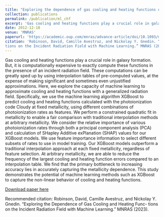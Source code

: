 ```yaml
---
title: "Exploring the dependence of gas cooling and heating functions on the incident radiation field with Machine Learning"
collection: publications
permalink: /publication/ml_chf
excerpt: 'Gas cooling and heating functions play a crucial role in galaxy formation. But, it is computationally expensive to exactly compute these functions in the presence of an incident radiation field. These computations can be greatly sped up by using interpolation tables of pre-computed values, at the expense of making significant and sometimes even unjustified approximations. Here, we explore the capacity of machine learning to approximate cooling and heating functions with a generalized radiation field. Specifically, we use the machine learning algorithm XGBoost to predict cooling and heating functions calculated with the photoionization code Cloudy at fixed metallicity, using different combinations of photoionization rates as features. We perform a constrained quadratic fit in metallicity to enable a fair comparison with traditional interpolation methods at arbitrary metallicity. We consider the relative importance of various photoionization rates through both a principal component analysis (PCA) and calculation of SHapley Additive exPlanation (SHAP) values for our XGBoost models. We use feature importance information to select different subsets of rates to use in model training. Our XGBoost models outperform a traditional interpolation approach at each fixed metallicity, regardless of feature selection. At arbitrary metallicity, we are able to reduce the frequency of the largest cooling and heating function errors compared to an interpolation table. We find that the primary bottleneck to increasing accuracy lies in accurately capturing the metallicity dependence. This study demonstrates the potential of machine learning methods such as XGBoost to capture the non-linear behavior of cooling and heating functions.'
date: 2012-12-18
venue: 'MNRAS'
paperurl: 'https://academic.oup.com/mnras/advance-article/doi/10.1093/mnras/stad3880/7478000'
citation: 'Robinson, David, Camille Avestruz, and Nickolay Y. Gnedin. “Exploring the Dependence of Gas Cooling and Heating Func-
tions on the Incident Radiation Field with Machine Learning.” MNRAS (2023).'
---
```

Gas cooling and heating functions play a crucial role in galaxy formation. But, it is computationally expensive to exactly compute these functions in the presence of an incident radiation field. These computations can be greatly sped up by using interpolation tables of pre-computed values, at the expense of making significant and sometimes even unjustified approximations. Here, we explore the capacity of machine learning to approximate cooling and heating functions with a generalized radiation field. Specifically, we use the machine learning algorithm XGBoost to predict cooling and heating functions calculated with the photoionization code Cloudy at fixed metallicity, using different combinations of photoionization rates as features. We perform a constrained quadratic fit in metallicity to enable a fair comparison with traditional interpolation methods at arbitrary metallicity. We consider the relative importance of various photoionization rates through both a principal component analysis (PCA) and calculation of SHapley Additive exPlanation (SHAP) values for our XGBoost models. We use feature importance information to select different subsets of rates to use in model training. Our XGBoost models outperform a traditional interpolation approach at each fixed metallicity, regardless of feature selection. At arbitrary metallicity, we are able to reduce the frequency of the largest cooling and heating function errors compared to an interpolation table. We find that the primary bottleneck to increasing accuracy lies in accurately capturing the metallicity dependence. This study demonstrates the potential of machine learning methods such as XGBoost to capture the non-linear behavior of cooling and heating functions.

[Download paper here](https://academic.oup.com/mnras/advance-article/doi/10.1093/mnras/stad3880/7478000)

Recommended citation: Robinson, David, Camille Avestruz, and Nickolay Y. Gnedin. “Exploring the Dependence of Gas Cooling and Heating Func-
tions on the Incident Radiation Field with Machine Learning.” MNRAS (2023).
